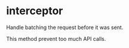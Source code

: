 # interceptor

Handle batching the request before it was sent.

This method prevent too much API calls.
